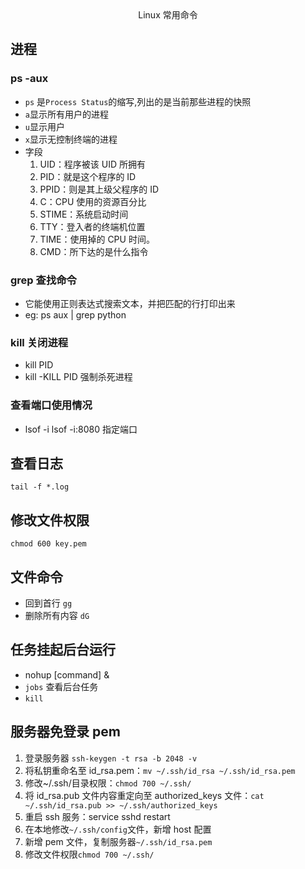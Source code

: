 <center>Linux 常用命令</center>

## 进程

### ps -aux

- `ps` 是`Process Status`的缩写,列出的是当前那些进程的快照
- `a`显示所有用户的进程
- `u`显示用户
- `x`显示无控制终端的进程
- 字段
  1. UID：程序被该 UID 所拥有
  2. PID：就是这个程序的 ID
  3. PPID：则是其上级父程序的 ID
  4. C：CPU 使用的资源百分比
  5. STIME：系统启动时间
  6. TTY：登入者的终端机位置
  7. TIME：使用掉的 CPU 时间。
  8. CMD：所下达的是什么指令

### grep 查找命令

- 它能使用正则表达式搜索文本，并把匹配的行打印出来
- eg: ps aux | grep python

### kill 关闭进程

- kill PID
- kill -KILL PID 强制杀死进程

### 查看端口使用情况

- lsof -i
  lsof -i:8080 指定端口

## 查看日志

`tail -f *.log`

## 修改文件权限

`chmod 600 key.pem`

## 文件命令

- 回到首行 `gg`
- 删除所有内容 `dG`

## 任务挂起后台运行

- nohup [command] &
- `jobs` 查看后台任务
- `kill`

## 服务器免登录 pem

1. 登录服务器 `ssh-keygen -t rsa -b 2048 -v`
2. 将私钥重命名至 id_rsa.pem：`mv ~/.ssh/id_rsa ~/.ssh/id_rsa.pem`
3. 修改~/.ssh/目录权限：`chmod 700 ~/.ssh/`
4. 将 id_rsa.pub 文件内容重定向至 authorized_keys 文件：`cat ~/.ssh/id_rsa.pub >> ~/.ssh/authorized_keys`
5. 重启 ssh 服务：service sshd restart
6. 在本地修改`~/.ssh/config`文件，新增 host 配置
7. 新增 pem 文件，复制服务器`~/.ssh/id_rsa.pem`
8. 修改文件权限`chmod 700 ~/.ssh/`
